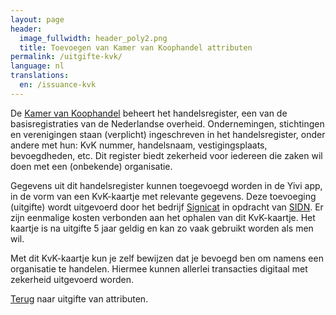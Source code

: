 ```yaml
---
layout: page
header:
  image_fullwidth: header_poly2.png
  title: Toevoegen van Kamer van Koophandel attributen
permalink: /uitgifte-kvk/
language: nl
translations:
  en: /issuance-kvk
---
```


De [Kamer van Koophandel](https://www.kvk.nl/) beheert het
handelsregister, een van de basisregistraties van de Nederlandse
overheid. Ondernemingen, stichtingen en verenigingen staan (verplicht)
ingeschreven in het handelsregister, onder andere met hun: KvK nummer,
handelsnaam, vestigingsplaats, bevoegdheden, etc. Dit register biedt
zekerheid voor iedereen die zaken wil doen met een (onbekende)
organisatie.

Gegevens uit dit handelsregister kunnen toegevoegd worden in de Yivi
app, in de vorm van een KvK-kaartje met relevante gegevens. Deze
toevoeging (uitgifte) wordt uitgevoerd door het bedrijf
[Signicat](https://www.signicat.com/nl/) in opdracht van
[SIDN](https://www.sidn.nl/).  Er zijn eenmalige kosten verbonden aan
het ophalen van dit KvK-kaartje. Het kaartje is na uitgifte 5 jaar
geldig en kan zo vaak gebruikt worden als men wil.

Met dit KvK-kaartje kun je zelf bewijzen dat je bevoegd ben om namens
een organisatie te handelen. Hiermee kunnen allerlei transacties
digitaal met zekerheid uitgevoerd worden.

[Terug](/uitgifte) naar uitgifte van attributen.

